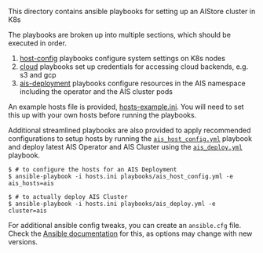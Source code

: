 This directory contains ansible playbooks for setting up an AIStore cluster in K8s

The playbooks are broken up into multiple sections, which should be executed in order. 

1. [host-config](./host-config/README.md) playbooks configure system settings on K8s nodes
2. [cloud](./cloud/README.md) playbooks set up credentials for accessing cloud backends, e.g. s3 and gcp
3. [ais-deployment](./ais-deployment/README.md) playbooks configure resources in the AIS namespace including the operator and the AIS cluster pods

An example hosts file is provided, [hosts-example.ini](./hosts-example.ini). You will need to set this up with your own hosts before running the playbooks.

Additional streamlined playbooks are also provided to apply recommended configurations to setup hosts by running the [`ais_host_config.yml`](ais_host_config.yml) playbook and deploy latest AIS Operator and AIS Cluster using the [`ais_deploy.yml`](ais_deploy.yml) playbook. 
```
$ # to configure the hosts for an AIS Deployment
$ ansible-playbook -i hosts.ini playbooks/ais_host_config.yml -e ais_hosts=ais

$ # to actually deploy AIS Cluster
$ ansible-playbook -i hosts.ini playbooks/ais_deploy.yml -e cluster=ais
```

For additional ansible config tweaks, you can create an `ansible.cfg` file. Check the [Ansible documentation](https://docs.ansible.com/ansible/latest/installation_guide/intro_configuration.html) for this, as options may change with new versions. 